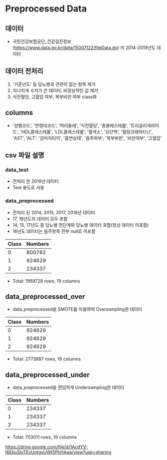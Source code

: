 # Preprocessed Data

## 데이터
- 국민건강보험공단_건강검진정보(https://www.data.go.kr/data/15007122/fileData.do) 의 2014-2019년도 데이터

## 데이터 전처리
1. '기준년도' 등 당뇨병과 관련이 없는 항목 제거
2. 지나치게 수치가 큰 데이터, 비정상적인 값 제거
3. 식전혈당, 고혈압 여부, 복부비만 여부 class화

## columns
- '성별코드', '연령대코드', '허리둘레', '식전혈당', '총콜레스테롤', '트리글리세라이드', 'HDL콜레스테롤', 'LDL콜레스테롤', '혈색소', '요단백', '혈청크레아티닌', 'AST', 'ALT', '감마지티피', '흡연상태', '음주여부', '복부비만', '비만여부', '고혈압'

## csv 파일 설명
### data_test
- 전처리 한 2019년 데이터
- Test 용도로 사용

### data_preprocessed
- 전처리 된 2014, 2015, 2017, 2018년 데이터
- 17, 18년도의 데이터 모두 포함
- 14, 15, 17년도 중 당뇨병 전단계와 당뇨병 데이터 포함(정상 데이터 미포함)
- 16년도 데이터는 음주항목 전부 null로 미포함

| Class         | Numbers       |
| ------------- | ------------- |
| 0             | 800762        |
| 1             | 924629        |
| 2             | 234337        |

- Total: 1959728 rows, 19 columns

## data_preprocessed_over
- data_preprocessed을 SMOTE를 이용하여 Oversampling한 데이터

| Class         | Numbers       |
| ------------- | ------------- |
| 0             | 924629        |
| 1             | 924629        |
| 2             | 924629        |

- Total: 2773887 rows, 19 columns

## data_preprocessed_under
- data_preprocessed을 랜덤하게 Undersampling한 데이터

| Class         | Numbers       |
| ------------- | ------------- |
| 0             | 234337        |
| 1             | 234337        |
| 2             | 234337        |

- Total: 703011 rows, 19 columns

https://drive.google.com/file/d/1AcdYV-t6Ebu5lxTEvUotgsUWt5PhHAqa/view?usp=sharing
